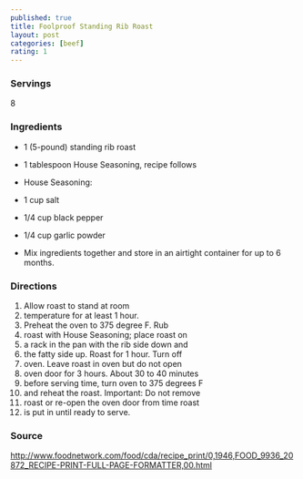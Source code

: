 ```yaml
---
published: true
title: Foolproof Standing Rib Roast
layout: post
categories: [beef]
rating: 1
---
```

### Servings
8

### Ingredients
- 1 (5-pound) standing rib roast
- 1 tablespoon House Seasoning, recipe follows

- House Seasoning:
- 1 cup salt
- 1/4 cup black pepper
- 1/4 cup garlic powder
- Mix ingredients together and store in an airtight container for up to 6 months.



### Directions
1. Allow roast to stand at room
2. temperature for at least 1 hour.
3. Preheat the oven to 375 degree F. Rub
4. roast with House Seasoning; place roast on
5. a rack in the pan with the rib side down and
6. the fatty side up. Roast for 1 hour. Turn off
7. oven. Leave roast in oven but do not open
8. oven door for 3 hours. About 30 to 40 minutes
9. before serving time, turn oven to 375 degrees F
10. and reheat the roast. Important: Do not remove
11. roast or re-open the oven door from time roast
12. is put in until ready to serve.

### Source
<a href="http://www.foodnetwork.com/food/cda/recipe_print/0,1946,FOOD_9936_20872_RECIPE-PRINT-FULL-PAGE-FORMATTER,00.html" target="new">http://www.foodnetwork.com/food/cda/recipe_print/0,1946,FOOD_9936_20872_RECIPE-PRINT-FULL-PAGE-FORMATTER,00.html</a>

